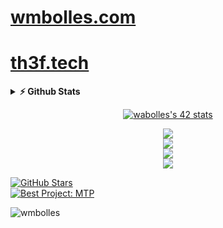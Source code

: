 <h1><a href="https://wmbolles.com">wmbolles.com</a></h1>
<h1><a href="https://th3f.tech">th3f.tech</a></h1>
<!-- <a href="https://wmbolles.me">wmbolles.me</a></h1> -->
<!-- <div align="center"> <img width="650" src="wmbolles.gif" alt=""> </div> -->

<details>
  <summary><b>⚡ Github Stats</b></summary>
  <br />
  <img height="180em" src="https://github-profile-summary-cards.vercel.app/api/cards/profile-details?username=wmbolles&theme=dracula" />
  <br/>
  <img height="180em" src="https://github-profile-summary-cards.vercel.app/api/cards/productive-time?username=wmbolles&theme=dracula"/>
  <img height="180em" src="https://github-profile-summary-cards.vercel.app/api/cards/stats?username=wmbolles&theme=dracula"/>
  <img height="180em" src="https://github-profile-summary-cards.vercel.app/api/cards/repos-per-language?username=wmbolles&theme=dracula"/>
  <img height="180em" src="https://github-profile-summary-cards.vercel.app/api/cards/most-commit-language?username=wmbolles&theme=dracula"/>
</details>


<p align="center">
<a href="https://github.com/oakoudad/badge42"><img src="https://badge.mediaplus.ma/kettlebells/wabolles" alt="wabolles's 42 stats" /></a>
</p>
<p align="center">
  <a href="https://skillicons.dev">
    <img src="https://skillicons.dev/icons?i=c,python,git,github,vim,bash,vscode" /><br>
        <img src="https://skillicons.dev/icons?i=js,ts,vue,react,bootstrap" /><br>
        <img src="https://skillicons.dev/icons?i=nodejs,express" /><br>
        <img src="https://skillicons.dev/icons?i=mongodb" />
  </a>
</p>


[![GitHub Stars](https://img.shields.io/github/stars/wmbolles?style=social)](https://github.com/wmbolles?tab=stars) <br>
[![Best Project: MTP](https://img.shields.io/static/v1?label=Best%20Project&message=MTP&color=brightgreen)](https://github.com/wmbolles/MTP?tab=MTP)
<p align="left"> <img src="https://komarev.com/ghpvc/?username=wmbolles&label=Profile%20views&color=0e15b6&style=flat" alt="wmbolles" /> </p>


